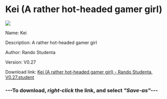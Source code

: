 # Kei (A rather hot-headed gamer girl)

<img src = "https://raw.githubusercontent.com/Arbiter1223/Koukou-Gurashi-Custom-Students/master/Students/Files/Kei%20(A%20rather%20hot-headed%20gamer%20girl).png">

Name: Kei

Description: A rather hot-headed gamer girl

Author: Rando Studenta

Version: V0.27

Download link: <a href="https://raw.githubusercontent.com/Arbiter1223/Koukou-Gurashi-Custom-Students/master/Students/Files/Kei%20(A%20rather%20hot-headed%20gamer%20girl)%20-%20Rando%20Studenta%2C%20V0.27.student">Kei (A rather hot-headed gamer girl) - Rando Studenta, V0.27.student</a>

### ---**To download, _right-click_ the link, and select _"Save-as"_**---

